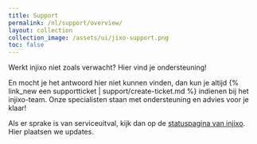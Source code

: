 ```yaml
---
title: Support
permalink: /nl/support/overview/
layout: collection
collection_image: /assets/ui/jixo-support.png
toc: false
---
```


Werkt injixo niet zoals verwacht? Hier vind je ondersteuning!

En mocht je het antwoord hier niet kunnen vinden, dan kun je altijd {% link_new een supportticket | support/create-ticket.md %} indienen bij het injixo-team. Onze specialisten staan met ondersteuning en advies voor je klaar!

Als er sprake is van serviceuitval, kijk dan op de [statuspagina van injixo](https://status.injixo.com/). Hier plaatsen we updates.
